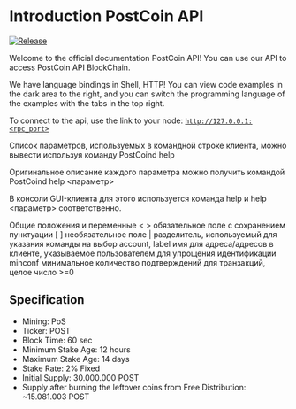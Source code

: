 # Introduction PostCoin API

[![Release](https://img.shields.io/github/release/PostCoinCore/postcoin.svg)](https://github.com/PostCoinCore/postcoin/releases/latest)

Welcome to the official documentation PostCoin API! You can use our API to access PostCoin API BlockChain.

We have language bindings in Shell, HTTP! 
You can view code examples in the dark area to the right, 
and you can switch the programming language of the examples with the tabs in the top right.

To connect to the api, use the link to your node: <code>http://127.0.0.1:<rpc_port></code>

Список параметров, используемых в командной строке клиента, можно вывести используя команду PostCoind help

Оригинальное описание каждого параметра можно получить командой PostCoind help <параметр>

В консоли GUI-клиента для этого используется команда help и help <параметр> соответственно.

Общие положения и переменные < > обязательное поле с сохранением пунктуации [ ] необязательное поле | разделитель, используемый для указания команды на выбор account, label имя для адреса/адресов в клиенте, указываемое пользователем для упрощения идентификации minconf минимальное количество подтверждений для транзакций, целое число >=0

## Specification

- Mining: PoS
- Ticker: POST
- Block Time: 60 sec
- Minimum Stake Age: 12 hours
- Maximum Stake Age: 14 days
- Stake Rate: 2% Fixed
- Initial Supply: 30.000.000 POST
- Supply after burning the leftover coins from Free Distribution: ~15.081.003 POST
